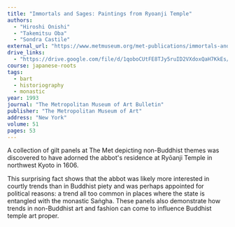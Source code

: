 ```yaml
---
title: "Immortals and Sages: Paintings from Ryoanji Temple"
authors:
  - "Hiroshi Onishi"
  - "Takemitsu Oba"
  - "Sondra Castile"
external_url: "https://www.metmuseum.org/met-publications/immortals-and-sages-the-metropolitan-museum-of-art-bulletin-v-51-no-1-summer-1993"
drive_links:
  - "https://drive.google.com/file/d/1qoboCUtFE8TJy5ruID2VXdoxQaH7KkEs/view?usp=sharing"
course: japanese-roots
tags:
  - bart
  - historiography
  - monastic
year: 1993
journal: "The Metropolitan Museum of Art Bulletin"
publisher: "The Metropolitan Museum of Art"
address: "New York"
volume: 51
pages: 53
---
```


A collection of gilt panels at The Met depicting non-Buddhist themes was discovered to have adorned the abbot's residence at Ryōanji Temple in northwest Kyoto in 1606.

This surprising fact shows that the abbot was likely more interested in courtly trends than in Buddhist piety and was perhaps appointed for political reasons: a trend all too common in places where the state is entangled with the monastic Saṅgha.
These panels also demonstrate how trends in non-Buddhist art and fashion can come to influence Buddhist temple art proper.
